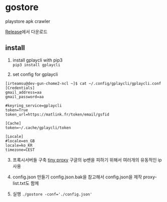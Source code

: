 # gostore
playstore apk crawler

[Release](https://oss.navercorp.com/gungun-son/gostore/releases)에서 다운로드

## install
1. install gplaycli with pip3   
`pip3 install gplaycli`  

2. set config for gplaycli
```
[irteamsu@dev-gun-chome2-ncl ~]$ cat ~/.config/gplaycli/gplaycli.conf 
[Credentials]
gmail_address=aa
gmail_password=aa

#keyring_service=gplaycli
token=True
token_url=https://matlink.fr/token/email/gsfid

[Cache]
token=~/.cache/gplaycli/token

[Locale]
#locale=en_GB
locale=ko_KR
timezone=CEST
```

3. 프록시서버들 구축
[tiny proxy](https://tinyproxy.github.io/)
구글의 ip밴을 피하기 위해서 여러개의 유동적인 ip사용

4. config.json 만들기
config.json.bak을 참고해서  config.json을 제작 
proxy-list.txt도 함께

5. 실행
`./gostore -conf='./config.json'`
